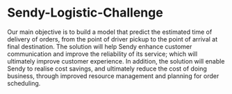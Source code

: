# Sendy-Logistic-Challenge
Our main objective is to build a model that predict the estimated time of delivery of orders, from the point of driver pickup to the point of arrival at final destination.  The solution will help Sendy enhance customer communication and improve the reliability of its service; which will ultimately improve customer experience. In addition, the solution will enable Sendy to realise cost savings, and ultimately reduce the cost of doing business, through improved resource management and planning for order scheduling.
